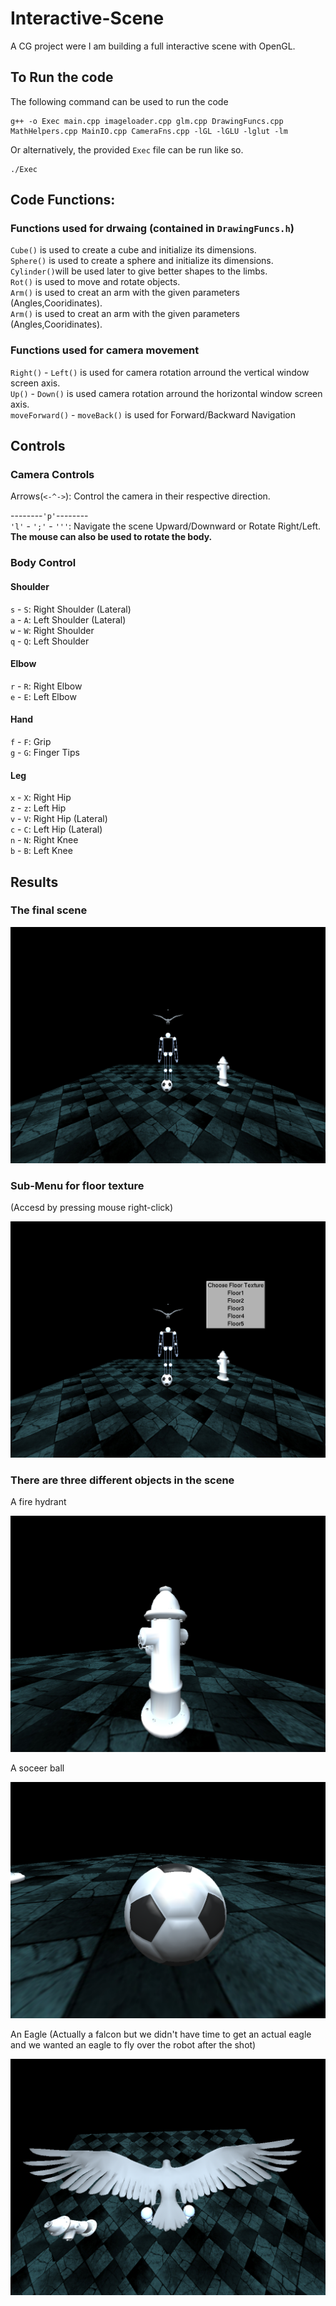 # Interactive-Scene

A CG project were I am building a full interactive scene with OpenGL.  

## To Run the code

The following command can be used to run the code

``` terminal
g++ -o Exec main.cpp imageloader.cpp glm.cpp DrawingFuncs.cpp MathHelpers.cpp MainIO.cpp CameraFns.cpp -lGL -lGLU -lglut -lm
```

Or alternatively, the provided `Exec` file can be run like so.

``` terminal
./Exec
```

## Code Functions:

### Functions used for drwaing (contained in `DrawingFuncs.h`)

`Cube()` is used to create a cube and initialize its dimensions.  
`Sphere()` is used to create a sphere and initialize its dimensions.  
`Cylinder()`will be used later to give better shapes to the limbs.  
`Rot()` is used to move and rotate objects.  
`Arm()` is used to creat an arm with the given parameters (Angles,Cooridinates).  
`Arm()` is used to creat an arm with the given parameters (Angles,Cooridinates).  

### Functions used for camera movement

`Right()` - `Left()` is used for camera rotation arround the vertical window screen axis.  
`Up()` - `Down()` is used camera rotation arround the horizontal window screen axis.  
`moveForward()` - `moveBack()` is used for Forward/Backward Navigation

## Controls

### Camera Controls

Arrows(`<-^->`): Control the camera in their respective direction.  

--------`'p'`--------  
`'l'` - `';'` - `'''`: Navigate the scene Upward/Downward or Rotate Right/Left.  
__The mouse can also be used to rotate the body.__  

### Body Control

#### Shoulder

`s` - `S`: Right Shoulder (Lateral)  
`a` - `A`: Left Shoulder (Lateral)  
`w` - `W`: Right Shoulder  
`q` - `Q`: Left Shoulder  

#### Elbow

`r` - `R`: Right Elbow  
`e` - `E`: Left Elbow  

#### Hand

`f` - `F`: Grip  
`g` - `G`: Finger Tips  

#### Leg

`x` - `X`: Right Hip  
`z` - `z`: Left Hip  
`v` - `V`: Right Hip (Lateral)  
`c` - `C`: Left Hip (Lateral)  
`n` - `N`: Right Knee  
`b` - `B`: Left Knee  

## Results

### The final scene

![Alt Text](res/imgs/ScreenShot_1.png)

### Sub-Menu for floor texture

(Accesd by pressing mouse right-click)

![Alt Text](res/imgs/ScreenShot_2.png)

### There are three different objects in the scene

A fire hydrant

![Alt Text](res/imgs/ScreenShot_3.png)

A soceer ball

![Alt Text](res/imgs/ScreenShot_4.png)

An Eagle (Actually a falcon but we didn't have time to get an actual eagle and we wanted an eagle to fly over the robot after the shot)

![Alt Text](res/imgs/ScreenShot_5.png)
